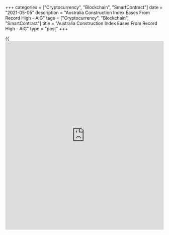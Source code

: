 +++
categories = ["Cryptocurrency", "Blockchain", "SmartContract"]
date = "2021-05-05"
description = "Australia Construction Index Eases From Record High - AiG"
tags = ["Cryptocurrency", "Blockchain", "SmartContract"]
title = "Australia Construction Index Eases From Record High - AiG"
type = "post"
+++

{{<iframe id="large-banner" src="https://www.bounty.group/#slide=22.0" width="100%" height="600" scrolling="no" style="border: 0px solid rgb(216, 221, 230); border-radius: 3px;">}}

The construction sector in Australia continued to expand in April,
albeit at a slower pace, the latest survey from the Australian Industry
Group showed on Wednesday with a seasonally adjusted Performance of
Construction Index score of 59.1.

That's down from the record-high 61.8 in March, although it remains well
above the boom-or-bust line of 50 that separates expansion from
contraction.

All four components of activity expanded strongly in April 2021. The
activity index jumped 5.1 points to a record high of 62.8 points, as
home builders nationwide scrambled to commence new projects ahead of the
HomeBuilder grant deadlines.

The indexes for new orders, employment and supplier deliveries all eased
from their record highs in March but remained elevated. Capacity
utilization inched up again, with many home builders reporting shortages
of skilled labor, materials and inputs. The selling prices index hit a
new record high, as more builders passed on the cost of input price
increases and delivery delays to their customers.

For comments and feedback [contact](https://www.playgroundfx.com/contact/): editorial@rtt[news](https://www.letsplayfx.com/blog/forex-news-website/).com

[Economic News][1]

 **What parts of the world are seeing the best (and worst) economic
performances lately? Click[here][2] to check out our [Econ Scorecard][2]
and find out! See up-to-the-moment [ranking](https://www.playgroundfx.com/blog/crypto-exchange-ranking/)s for the best and worst
performers in [GDP][3], [unemployment rate][4], [inflation][5] and much
more.**

   1. www.rtt[news](https://www.letsplayfx.com/blog/forex-news-website/).com/Content/EconomicNews.aspx
   2. www.rtt[news](https://www.letsplayfx.com/blog/forex-news-website/).com/economic-scorecard/world-rank/unemployment-rate/highest-performance.aspx
   3. www.rtt[news](https://www.letsplayfx.com/blog/forex-news-website/).com/economic-scorecard/world-rank/GDP/highest-performance.aspx
   4. www.rtt[news](https://www.letsplayfx.com/blog/forex-news-website/).com/economic-scorecard/world-rank/unemployment-rate/lowest-performance.aspx
   5. www.rtt[news](https://www.letsplayfx.com/blog/forex-news-website/).com/economic-scorecard/world-rank/CPI/highest-performance.aspx